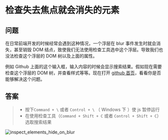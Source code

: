 # 检查失去焦点就会消失的元素

## 问题

在日常前端开发的时候经常会遇到这种情况，一个浮层在 blur 事件发生时就会消失，甚至销毁 DOM 结点，致使我们无法使用检查工具选中这个浮层。导致我们也没法检查这个浮层的 DOM 树以及上面的属性。

例如 Github 上面的这个输入框，输入内容的时候会显示搜索结果。假如现在需要检查这个浮层的 DOM 树，并查看样式等等。现在打开 [github 首页](https://www.github.com)，看看你是否能够解决这个问题。

## 答案

> - 按下`Command + \` 或者 `Control + \` （ Windows 下 ）使 js 暂停运行
> - 在使用检查工具（`Command + Shift + C` 或者 `Control + Shift + C`）选取搜索结果

![inspect_elements_hide_on_blur](../media/inspect_elements_hide_on_blur.gif)

